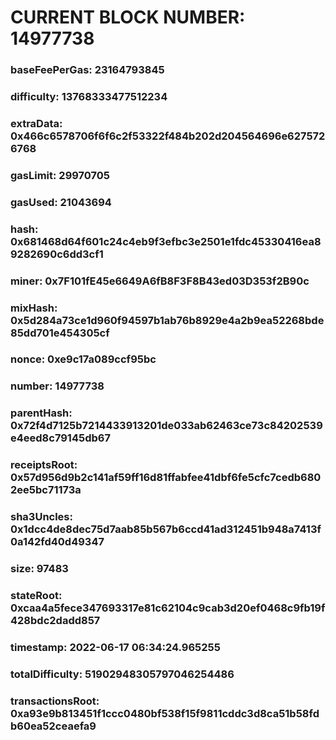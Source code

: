 # CURRENT BLOCK NUMBER: 14977738

### baseFeePerGas: 23164793845
### difficulty: 13768333477512234
### extraData: 0x466c6578706f6f6c2f53322f484b202d204564696e6275726768
### gasLimit: 29970705
### gasUsed: 21043694
### hash: 0x681468d64f601c24c4eb9f3efbc3e2501e1fdc45330416ea89282690c6dd3cf1
### miner: 0x7F101fE45e6649A6fB8F3F8B43ed03D353f2B90c
### mixHash: 0x5d284a73ce1d960f94597b1ab76b8929e4a2b9ea52268bde85dd701e454305cf
### nonce: 0xe9c17a089ccf95bc
### number: 14977738
### parentHash: 0x72f4d7125b7214433913201de033ab62463ce73c84202539e4eed8c79145db67
### receiptsRoot: 0x57d956d9b2c141af59ff16d81ffabfee41dbf6fe5cfc7cedb6802ee5bc71173a
### sha3Uncles: 0x1dcc4de8dec75d7aab85b567b6ccd41ad312451b948a7413f0a142fd40d49347
### size: 97483
### stateRoot: 0xcaa4a5fece347693317e81c62104c9cab3d20ef0468c9fb19f428bdc2dadd857
### timestamp: 2022-06-17 06:34:24.965255
### totalDifficulty: 51902948305797046254486
### transactionsRoot: 0xa93e9b813451f1ccc0480bf538f15f9811cddc3d8ca51b58fdb60ea52ceaefa9
